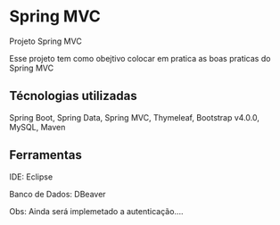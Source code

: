 # Spring MVC

Projeto Spring MVC

Esse projeto tem como obejtivo colocar em pratica as boas praticas do Spring MVC

## Técnologias utilizadas

Spring Boot, Spring Data, Spring MVC, Thymeleaf, Bootstrap v4.0.0, MySQL, Maven

## Ferramentas

IDE: Eclipse

Banco de Dados: DBeaver



Obs: Ainda será implemetado a autenticação....
